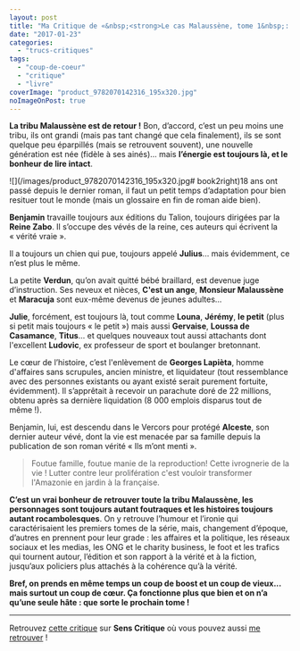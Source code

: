 ```yaml
---
layout: post
title: "Ma Critique de «&nbsp;<strong>Le cas Malaussène, tome 1&nbsp;: Ils m’ont menti</strong>&nbsp;» de <em>Daniel Pennac</em>"
date: "2017-01-23"
categories: 
  - "trucs-critiques"
tags: 
  - "coup-de-coeur"
  - "critique"
  - "livre"
coverImage: "product_9782070142316_195x320.jpg"
noImageOnPost: true
---
```


**La tribu Malaussène est de retour !** Bon, d’accord, c’est un peu moins une tribu, ils ont grandi (mais pas tant changé que cela finalement), ils se sont quelque peu éparpillés (mais se retrouvent souvent), une nouvelle génération est née (fidèle à ses ainés)... mais **l’énergie est toujours là, et le bonheur de lire intact**.

![](/images/product_9782070142316_195x320.jpg# book2right)18 ans ont passé depuis le dernier roman, il faut un petit temps d’adaptation pour bien resituer tout le monde (mais un glossaire en fin de roman aide bien).

**Benjamin** travaille toujours aux éditions du Talion, toujours dirigées par la **Reine Zabo**. Il s’occupe des vévés de la reine, ces auteurs qui écrivent la « vérité vraie ».

Il a toujours un chien qui pue, toujours appelé **Julius**... mais évidemment, ce n’est plus le même.

La petite **Verdun**, qu’on avait quitté bébé braillard, est devenue juge d’instruction. Ses neveux et nièces, **C'est un ange**, **Monsieur Malaussène** et **Maracuja** sont eux-même devenus de jeunes adultes...

**Julie**, forcément, est toujours là, tout comme **Louna**, **Jérémy**, **le petit** (plus si petit mais toujours « le petit ») mais aussi **Gervaise**, **Loussa de Casamance**, **Titus**... et quelques nouveaux tout aussi attachants dont l'excellent **Ludovic**, ex professeur de sport et boulanger bretonnant.

Le cœur de l’histoire, c’est l'enlèvement de **Georges Lapièta**, homme d'affaires sans scrupules, ancien ministre, et liquidateur (tout ressemblance avec des personnes existants ou ayant existé serait purement fortuite, évidemment). Il s’apprêtait à recevoir un parachute doré de 22 millions, obtenu après sa dernière liquidation (8 000 emplois disparus tout de même !).

Benjamin, lui, est descendu dans le Vercors pour protégé **Alceste**, son dernier auteur vévé, dont la vie est menacée par sa famille depuis la publication de son roman vérité « Ils m’ont menti ».

<blockquote class="citation">Foutue famille, foutue manie de la reproduction! Cette ivrognerie de la vie ! Lutter contre leur prolifération c'est vouloir transformer l'Amazonie en jardin à la française.</blockquote>

**C’est un vrai bonheur de retrouver toute la tribu Malaussène, les personnages sont toujours autant foutraques et les histoires toujours autant rocambolesques**. On y retrouve l’humour et l’ironie qui caractérisaient les premiers tomes de la série, mais, changement d’époque, d’autres en prennent pour leur grade : les affaires et la politique, les réseaux sociaux et les medias, les ONG et le charity business, le foot et les trafics qui tournent autour, l’édition et son rapport à la vérité et à la fiction, jusqu’aux policiers plus attachés à la cohérence qu’à la vérité.

**Bref, on prends en même temps un coup de boost et un coup de vieux... mais surtout un coup de cœur. Ça fonctionne plus que bien et on n’a qu’une seule hâte : que sorte le prochain tome !**

* * *

Retrouvez [cette critique](https://www.senscritique.com/livre/Ils_m_ont_menti/critique/117836241) sur **Sens Critique** où vous pouvez aussi [me retrouver](http://www.senscritique.com/Arnaud_Malon) !
